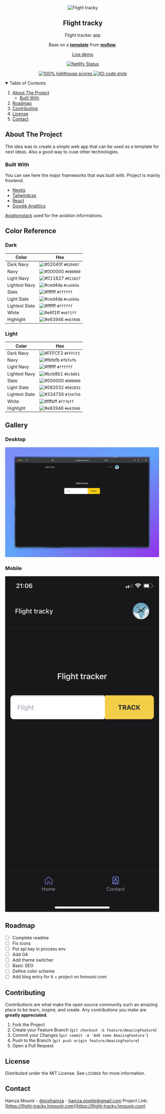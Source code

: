 <p align="center">
	<img alt="Flight tracky" src="https://img.icons8.com/external-justicon-flat-justicon/50/000000/external-flight-mode-notifications-justicon-flat-justicon.png" width="90">
	<h2 align="center">Flight tracky</h2>
	<p align="center">Flight tracker app</p>
	<p align="center">Base on a <a href="https://github.com/mvllow/next-pwa-template"><strong>template</strong></a>
 from <a href="https://github.com/mvllow"><strong>mvllow</strong></a>.</p>
</p>

<p align="center">
	<a href="https://flight-tracky.hmounir.com">Live demo</a>
</p>

<p align="center">
  <a href="https://app.netlify.com/sites/flight-tracky/deploys" target="_blank">
    <img src="https://api.netlify.com/api/v1/badges/1963b488-7b78-48c9-9e2d-6fb5e47ab3af/deploy-status" alt="Netlify Status" />
  </a>
</p>

<p align="center">
	<a href="https://web.dev/measure">
		<img alt="100% lighthouse scores" src="https://img.shields.io/badge/lighthouse-100%25-845EF7.svg?logo=lighthouse&logoColor=white&style=flat-square" />
	</a>
	<a href="https://github.com/xojs/xo">
		<img alt="XO code style" src="https://img.shields.io/badge/code_style-XO-5ed9c7.svg?style=flat-square" />
	</a>
</p>

<details open="open">
  <summary>Table of Contents</summary>
  <ol>
    <li>
      <a href="#about-the-project">About The Project</a>
      <ul>
        <li><a href="#built-with">Built With</a></li>
      </ul>
    </li>
    <li><a href="#roadmap">Roadmap</a></li>
    <li><a href="#contributing">Contributing</a></li>
    <li><a href="#license">License</a></li>
    <li><a href="#contact">Contact</a></li>
  </ol>
</details>

## About The Project

The idea was to create a simple web app that can be used as a template for next ideas. Also a good way to cuse other technologies.

### Built With

You can see here the major frameworks that was built with. Project is mainly frontend.

- [Nextjs](https://nextjs.org/)
- [Tailwindcss](https://tailwindcss.com/)
- [React](https://reactjs.org/)
- [Google Analitics](https://analytics.google.com/analytics/web/)

[Aviationstack](https://aviationstack.com) used for the aviation informations.

## Color Reference

### Dark

| Color          | Hex                                                                |
| -------------- | ------------------------------------------------------------------ |
| Dark Navy      | ![#02040f](https://via.placeholder.com/10/02040f?text=+) `#02040f` |
| Navy           | ![#000000](https://via.placeholder.com/10/000000?text=+) `#000000` |
| Light Navy     | ![#011627](https://via.placeholder.com/10/011627?text=+) `#011627` |
| Lightest Navy  | ![#ced4da](https://via.placeholder.com/10/ced4da?text=+) `#ced4da` |
| Slate          | ![#ffffff](https://via.placeholder.com/10/ffffff?text=+) `#ffffff` |
| Light Slate    | ![#ced4da](https://via.placeholder.com/10/ced4da?text=+) `#ced4da` |
| Lightest Slate | ![#ffffff](https://via.placeholder.com/10/ffffff?text=+) `#ffffff` |
| White          | ![#e6f1ff](https://via.placeholder.com/10/e6f1ff?text=+) `#e6f1ff` |
| Highlight      | ![#e63946](https://via.placeholder.com/10/e63946?text=+) `#e63946` |

### Light

| Color          | Hex                                                                |
| -------------- | ------------------------------------------------------------------ |
| Dark Navy      | ![#FFFCF2](https://via.placeholder.com/10/FFFCF2?text=+) `#FFFCF2` |
| Navy           | ![#fbfefb](https://via.placeholder.com/10/fbfefb?text=+) `#fbfefb` |
| Light Navy     | ![#ffffff](https://via.placeholder.com/10/ffffff?text=+) `#ffffff` |
| Lightest Navy  | ![#bcb8b1](https://via.placeholder.com/10/bcb8b1?text=+) `#bcb8b1` |
| Slate          | ![#000000](https://via.placeholder.com/10/000000?text=+) `#000000` |
| Light Slate    | ![#082032](https://via.placeholder.com/10/082032?text=+) `#082032` |
| Lightest Slate | ![#334756](https://via.placeholder.com/10/334756?text=+) `#334756` |
| White          | ![#fffbff](https://via.placeholder.com/10/fffbff?text=+) `#fffbff` |
| Highlight      | ![#e63946](https://via.placeholder.com/10/e63946?text=+) `#e63946` |

## Gallery

### Desktop

<img alt="" src="public/images/macos.png" width="500" />

### Mobile

<img alt="" src="public/images/ios.png" width="500" />

## Roadmap

- [ ] Complete readme
- [ ] Fix icons
- [ ] Put api key in process env
- [ ] Add GA
- [ ] Add theme switcher
- [ ] Basic SEO
- [ ] Define color scheme
- [ ] Add blog entry for it + project on hmounir.com

## Contributing

Contributions are what make the open source community such an amazing place to be learn, inspire, and create. Any contributions you make are **greatly appreciated**.

1. Fork the Project
2. Create your Feature Branch (`git checkout -b feature/AmazingFeature`)
3. Commit your Changes (`git commit -m 'Add some AmazingFeature'`)
4. Push to the Branch (`git push origin feature/AmazingFeature`)
5. Open a Pull Request

## License

Distributed under the MIT License. See `LICENSE` for more information.

## Contact

Hamza Mounir - [@pixlhamza](https://twitter.com/pixlhamza) - hamza.pixelle@gmail.com
Project Link: [https://flight-tracky.hmounir.com](https://flight-tracky.hmounir.com)
